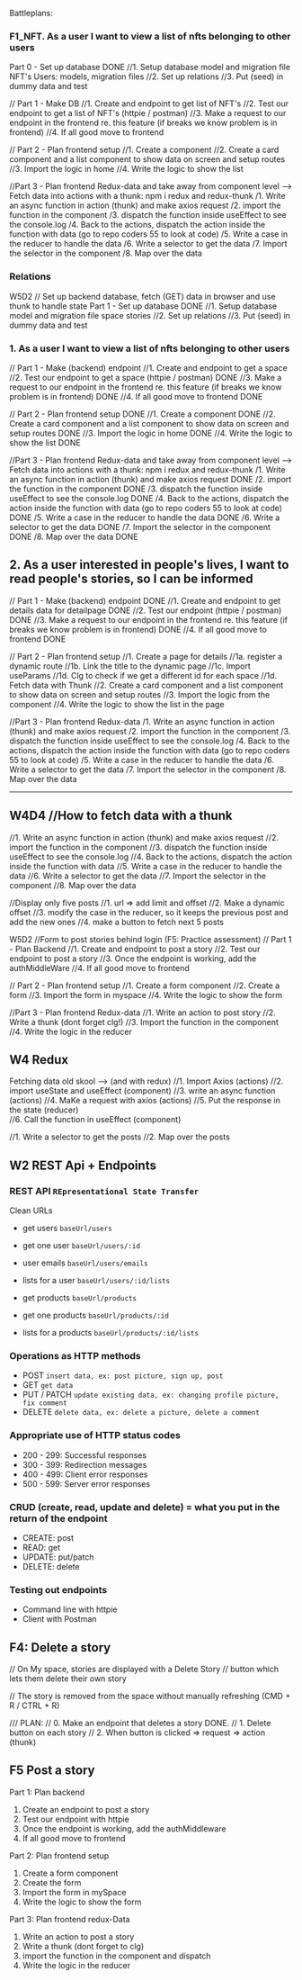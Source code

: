 Battleplans:

### F1_NFT. As a user I want to view a list of nfts belonging to other users

Part 0 - Set up database DONE
//1. Setup database model and migration file NFT's
Users: models, migration files
//2. Set up relations
//3. Put (seed) in dummy data and test

// Part 1 - Make DB
//1. Create and endpoint to get list of NFT's
//2. Test our endpoint to get a list of NFT's (httpie / postman)
//3. Make a request to our endpoint in the frontend re. this feature (if breaks we know problem is in frontend)
//4. If all good move to frontend

// Part 2 - Plan frontend setup
//1. Create a component
//2. Create a card component and a list component to show data on screen and setup routes
//3. Import the logic in home
//4. Write the logic to show the list

//Part 3 - Plan frontend Redux-data and take away from component level --> Fetch data into actions with a thunk: npm i redux and redux-thunk
/1. Write an async function in action (thunk) and make axios request
/2. import the function in the component
/3. dispatch the function inside useEffect to see the console.log
/4. Back to the actions, dispatch the action inside the function with data (go to repo coders 55 to look at code)
/5. Write a case in the reducer to handle the data
/6. Write a selector to get the data
/7. Import the selector in the component
/8. Map over the data

### Relations

W5D2 // Set up backend database, fetch (GET) data in browser and use thunk to handle state
Part 1 - Set up database DONE
//1. Setup database model and migration file space stories
//2. Set up relations
//3. Put (seed) in dummy data and test

### 1. As a user I want to view a list of nfts belonging to other users

// Part 1 - Make (backend) endpoint
//1. Create and endpoint to get a space
//2. Test our endpoint to get a space (httpie / postman) DONE
//3. Make a request to our endpoint in the frontend re. this feature (if breaks we know problem is in frontend) DONE
//4. If all good move to frontend DONE

// Part 2 - Plan frontend setup DONE
//1. Create a component DONE
//2. Create a card component and a list component to show data on screen and setup routes DONE
//3. Import the logic in home DONE
//4. Write the logic to show the list DONE

//Part 3 - Plan frontend Redux-data and take away from component level --> Fetch data into actions with a thunk: npm i redux and redux-thunk
/1. Write an async function in action (thunk) and make axios request DONE
/2. import the function in the component DONE
/3. dispatch the function inside useEffect to see the console.log DONE
/4. Back to the actions, dispatch the action inside the function with data (go to repo coders 55 to look at code) DONE
/5. Write a case in the reducer to handle the data DONE
/6. Write a selector to get the data DONE
/7. Import the selector in the component DONE
/8. Map over the data DONE

## 2. As a user interested in people's lives, I want to read people's stories, so I can be informed

// Part 1 - Make (backend) endpoint DONE
//1. Create and endpoint to get details data for detailpage DONE
//2. Test our endpoint (httpie / postman) DONE
//3. Make a request to our endpoint in the frontend re. this feature (if breaks we know problem is in frontend) DONE
//4. If all good move to frontend DONE

// Part 2 - Plan frontend setup
//1. Create a page for details
//1a. register a dynamic route
//1b. Link the title to the dynamic page
//1c. Import useParams
//1d. Clg to check if we get a different id for each space
//1d. Fetch data with Thunk
//2. Create a card component and a list component to show data on screen and setup routes
//3. Import the logic from the component
//4. Write the logic to show the list in the page

//Part 3 - Plan frontend Redux-data
/1. Write an async function in action (thunk) and make axios request
/2. import the function in the component
/3. dispatch the function inside useEffect to see the console.log
/4. Back to the actions, dispatch the action inside the function with data (go to repo coders 55 to look at code)
/5. Write a case in the reducer to handle the data
/6. Write a selector to get the data
/7. Import the selector in the component
/8. Map over the data

---

## W4D4 //How to fetch data with a thunk

//1. Write an async function in action (thunk) and make axios request
//2. import the function in the component
//3. dispatch the function inside useEffect to see the console.log
//4. Back to the actions, dispatch the action inside the function with data
//5. Write a case in the reducer to handle the data
//6. Write a selector to get the data
//7. Import the selector in the component
//8. Map over the data

//Display only five posts
//1. url => add limit and offset
//2. Make a dynamic offset
//3. modify the case in the reducer, so it keeps the previous post and add the new ones
//4. make a button to fetch next 5 posts

W5D2 //Form to post stories behind login (F5: Practice assessment)
// Part 1 - Plan Backend
//1. Create and endpoint to post a story
//2. Test our endpoint to post a story
//3. Once the endpoint is working, add the authMiddleWare
//4. If all good move to frontend

// Part 2 - Plan frontend setup
//1. Create a form component
//2. Create a form
//3. Import the form in myspace
//4. Write the logic to show the form

//Part 3 - Plan frontend Redux-data
//1. Write an action to post story
//2. Write a thunk (dont forget clg!)
//3. Import the function in the component
//4. Write the logic in the reducer

## W4 Redux

Fetching data old skool --> (and with redux)
//1. Import Axios (actions)
//2. import useState and useEffect (component)
//3. write an async function (actions)
//4. MaKe a request with axios (actions)
//5. Put the response in the state (reducer)  
//6. Call the function in useEffect (component)

//1. Write a selector to get the posts
//2. Map over the posts

## W2 REST Api + Endpoints

### REST API `REpresentational State Transfer`

Clean URLs

- get users `baseUrl/users`
- get one user `baseUrl/users/:id`
- user emails `baseUrl/users/emails`
- lists for a user `baseUrl/users/:id/lists`

- get products `baseUrl/products`
- get one products `baseUrl/products/:id`
- lists for a products `baseUrl/products/:id/lists`

### Operations as HTTP methods

- POST `insert data, ex: post picture, sign up, post`
- GET `get data`
- PUT / PATCH `update existing data, ex: changing profile picture, fix comment`
- DELETE `delete data, ex: delete a picture, delete a comment`

### Appropriate use of HTTP status codes

- 200 - 299: Successful responses
- 300 - 399: Redirection messages
- 400 - 499: Client error responses
- 500 - 599: Server error responses

### CRUD (create, read, update and delete) = what you put in the return of the endpoint

- CREATE: post
- READ: get
- UPDATE: put/patch
- DELETE: delete

### Testing out endpoints

- Command line with httpie
- Client with Postman

## F4: Delete a story

// On My space, stories are displayed with a Delete Story
// button which lets them delete their own story

// The story is removed from the space without manually refreshing (CMD + R / CTRL + R)

/// PLAN:
// 0. Make an endpoint that deletes a story DONE.
// 1. Delete button on each story
// 2. When button is clicked => request => action (thunk)

## F5 Post a story

Part 1: Plan backend

1. Create an endpoint to post a story
2. Test our endpoint with httpie
3. Once the endpoint is working, add the authMiddleware
4. If all good move to frontend

Part 2: Plan frontend setup

1. Create a form component
2. Create the form
3. Import the form in mySpace
4. Write the logic to show the form

Part 3: Plan frontend redux-Data

1. Write an action to post a story
2. Write a thunk (dont forget to clg)
3. import the function in the component and dispatch
4. Write the logic in the reducer
